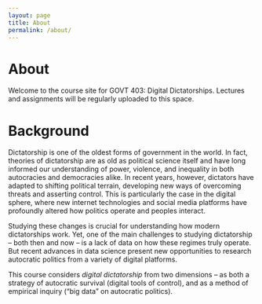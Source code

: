 ```yaml
---
layout: page
title: About
permalink: /about/
---
```


# About

Welcome to the course site for GOVT 403: Digital Dictatorships. Lectures and assignments will be regularly uploaded to this space.

# Background

Dictatorship is one of the oldest forms of government in the world. In fact, theories of dictatorship are as old as political science itself and have long informed our understanding of power, violence, and inequality in both autocracies and democracies alike. In recent years, however, dictators have adapted to shifting political terrain, developing new ways of overcoming threats and asserting control. This is particularly the case in the digital sphere, where new internet technologies and social media platforms have profoundly altered how politics operate and peoples interact.

Studying these changes is crucial for understanding how modern dictatorships work. Yet, one of the main challenges to studying dictatorship – both then and now – is a lack of data on how these regimes truly operate. But recent advances in data science present new opportunities to research autocratic politics from a variety of digital platforms. 

This course considers *digital dictatorship* from two dimensions – as both a strategy of autocratic survival (digital tools of control), and as a method of empirical inquiry (“big data” on autocratic politics). 
